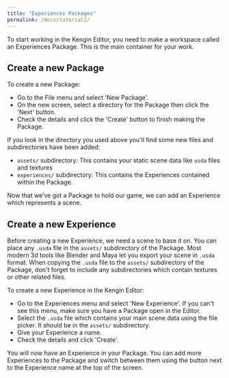 ```yaml
---
title: "Experiences Packages"
permalink: /docs/tutorial1/
---
```


To start working in the Kengin Editor, you need to make a workspace called an
Experiences Package. This is the main container for your work.

## Create a new Package

To create a new Package:

- Go to the File menu and select 'New Package'.
- On the new screen, select a directory for the Package then click the 'Next'
  button.
- Check the details and click the 'Create' button to finish making the Package.

If you look in the directory you used above you'll find some new files and
subdirectories have been added:

- `assets/` subdirectory: This contains your static scene data like `usda` files
  and textures
- `experiences/` subdirectory: This contains the Experiences contained within
  the Package.

Now that we’ve got a Package to hold our game, we can add an Experience which
represents a scene.

## Create a new Experience

Before creating a new Experience, we need a scene to base it on. You
can place any `.usda` file in the `assets/` subdirectory of the Package. Most
modern 3d tools like Blender and Maya let you export your scene in `.usda`
format. When copying the `.usda` file to the `assets/` subdirectory of the
Package, don't forget to include any subdirectories which contain textures or
other related files.

To create a new Experience in the Kengin Editor:

- Go to the Experiences menu and select 'New Experience'. If you can't see this
  menu, make sure you have a Package open in the Editor.
- Select the `.usda` file which contains your main scene data using the file
  picker. It should be in the `assets/` subdirectory.
- Give your Experience a name.
- Check the details and click 'Create'.

You will now have an Experience in your Package. You can add more Experiences
to the Package and switch between them using the button next to the Experience
name at the top of the screen.
